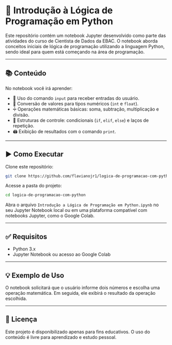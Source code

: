 
# 🐍 Introdução à Lógica de Programação em Python

Este repositório contém um notebook Jupyter desenvolvido como parte das atividades do curso de Cientista de Dados da EBAC. O notebook aborda conceitos iniciais de lógica de programação utilizando a linguagem Python, sendo ideal para quem está começando na área de programação.

---

## 📚 Conteúdo

No notebook você irá aprender:

- 🧠 Uso do comando `input` para receber entradas do usuário.  
- 🔢 Conversão de valores para tipos numéricos (`int` e `float`).  
- ➗ Operações matemáticas básicas: soma, subtração, multiplicação e divisão.  
- 🔁 Estruturas de controle: condicionais (`if`, `elif`, `else`) e laços de repetição.  
- 🖨️ Exibição de resultados com o comando `print`.  

---

## ▶️ Como Executar

Clone este repositório:

```bash
git clone https://github.com/flavianojr1/logica-de-programacao-com-python.git
```

Acesse a pasta do projeto:

```bash
cd logica-de-programacao-com-python
```

Abra o arquivo `Introdução a Lógica de Programação em Python.ipynb` no seu Jupyter Notebook local ou em uma plataforma compatível com notebooks Jupyter, como o Google Colab.

---

## ✅ Requisitos

- Python 3.x  
- Jupyter Notebook ou acesso ao Google Colab  

---

## 💡 Exemplo de Uso

O notebook solicitará que o usuário informe dois números e escolha uma operação matemática. Em seguida, ele exibirá o resultado da operação escolhida.

---

## 📄 Licença

Este projeto é disponibilizado apenas para fins educativos. O uso do conteúdo é livre para aprendizado e estudo pessoal.

